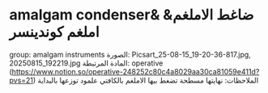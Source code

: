 # amalgam condenser& ضاغط الاملغم& املغم كوندينسر

group: amalgam instruments
الصورة: Picsart_25-08-15_19-20-36-817.jpg, 20250815_192219.jpg
المادة المرتبطة: operative (https://www.notion.so/operative-248252c80c4a8029aa30ca81059e411d?pvs=21)
الملاحظات: نهايتها مسطحة تضغط بيها الاملغم بالكافتي علمود توزعها بالبداية